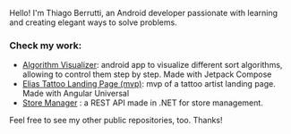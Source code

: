 Hello! I'm Thiago Berrutti, an Android developer passionate with learning and creating elegant ways to solve problems. 

### Check my work:
- [Algorithm Visualizer](https://github.com/ThiagoBerrutti/algorithmvisualizer): android app to visualize different sort algorithms, allowing to control them step by step. Made with Jetpack Compose
- [Elias Tattoo Landing Page (mvp)](https://github.com/ThiagoBerrutti/elias-tattoo-landing-page): mvp of a tattoo artist landing page. Made with Angular Universal
- [Store Manager](https://github.com/ThiagoBerrutti/store-manager) : a REST API made in .NET for store management. 

Feel free to see my other public repositories, too. Thanks!




<!--
**ThiagoBerrutti/ThiagoBerrutti** is a ✨ _special_ ✨ repository because its `README.md` (this file) appears on your GitHub profile.

Here are some ideas to get you started:

- 🔭 I’m currently working on ...
- 🌱 I’m currently learning ...
- 👯 I’m looking to collaborate on ...
- 🤔 I’m looking for help with ...
- 💬 Ask me about ...
- 📫 How to reach me: ...
- 😄 Pronouns: ...
- ⚡ Fun fact: ...
-->
